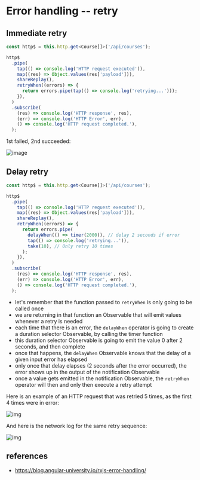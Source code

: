 # Error handling -- retry

## Immediate retry

```typescript
const http$ = this.http.get<Course[]>('/api/courses');

http$
  .pipe(
    tap(() => console.log('HTTP request executed')),
    map((res) => Object.values(res['payload'])),
    shareReplay(),
    retryWhen((errors) => {
      return errors.pipe(tap(() => console.log('retrying...')));
    }),
  )
  .subscribe(
    (res) => console.log('HTTP response', res),
    (err) => console.log('HTTP Error', err),
    () => console.log('HTTP request completed.'),
  );
```

1st failed, 2nd succeeded:

![image](https://s3-us-west-1.amazonaws.com/angular-university/blog-images/rxjs-error-handling/rxjs-error-handling-6.png)

## Delay retry

```typescript
const http$ = this.http.get<Course[]>('/api/courses');

http$
  .pipe(
    tap(() => console.log('HTTP request executed')),
    map((res) => Object.values(res['payload'])),
    shareReplay(),
    retryWhen((errors) => {
      return errors.pipe(
        delayWhen(() => timer(2000)), // delay 2 seconds if error
        tap(() => console.log('retrying...')),
        take(10), // Only retry 10 times
      );
    }),
  )
  .subscribe(
    (res) => console.log('HTTP response', res),
    (err) => console.log('HTTP Error', err),
    () => console.log('HTTP request completed.'),
  );
```

- let's remember that the function passed to `retryWhen` is only going to be called once
- we are returning in that function an Observable that will emit values whenever a retry is needed
- each time that there is an error, the `delayWhen` operator is going to create a duration selector Observable, by calling the timer function
- this duration selector Observable is going to emit the value 0 after 2 seconds, and then complete
- once that happens, the `delayWhen` Observable knows that the delay of a given input error has elapsed
- only once that delay elapses (2 seconds after the error occurred), the error shows up in the output of the notification Observable
- once a value gets emitted in the notification Observable, the `retryWhen` operator will then and only then execute a retry attempt

Here is an example of an HTTP request that was retried 5 times, as the first 4 times were in error:

![img](https://s3-us-west-1.amazonaws.com/angular-university/blog-images/rxjs-error-handling/rxjs-error-handling-10.png)

And here is the network log for the same retry sequence:

![img](https://s3-us-west-1.amazonaws.com/angular-university/blog-images/rxjs-error-handling/rxjs-error-handling-11.png)

## references

- <https://blog.angular-university.io/rxjs-error-handling/>
